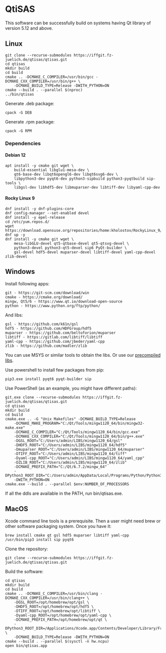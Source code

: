# QtiSAS

This software can be successfully build on systems having Qt library of version
5.12 and above.

## Linux

    git clone --recurse-submodules https://iffgit.fz-juelich.de/qtisas/qtisas.git
    cd qtisas
    mkdir build
    cd build
    cmake .. -DCMAKE_C_COMPILER=/usr/bin/gcc -DCMAKE_CXX_COMPILER=/usr/bin/g++ \
        -DCMAKE_BUILD_TYPE=Release -DWITH_PYTHON=ON
    cmake --build . --parallel $(nproc)
    ../bin/qtisas

Generate .deb package:

    cpack -G DEB

Generate .rpm package:

    cpack -G RPM

### Dependencies

#### Debian 12

    apt install -y cmake git wget \
        build-essential libglu1-mesa-dev \
        qt6-base-dev libqt6opengl6-dev libqt6svg6-dev \
        libpython3-dev pyqt6-dev python3-sipbuild python3-pyqtbuild sip-tools \
        libgsl-dev libhdf5-dev libmuparser-dev libtiff-dev libyaml-cpp-dev

#### Rocky Linux 9

    dnf install -y dnf-plugins-core
    dnf config-manager --set-enabled devel
    dnf install -y epel-release
    cd /etc/yum.repos.d/
    wget https://download.opensuse.org/repositories/home:kholostov/RockyLinux_9/home:kholostov.repo
    dnf up -y
    dnf install -y cmake git wget \
        mesa-libGLU-devel qt5-qtbase-devel qt5-qtsvg-devel \
        python3-devel python3-qt5-devel sip6 PyQt-builder \
        gsl-devel hdf5-devel muparser-devel libtiff-devel yaml-cpp-devel zlib-devel

## Windows

Install following apps:

    git - https://git-scm.com/download/win
    cmake - https://cmake.org/download/
    mingw, Qt5/6 - https://www.qt.io/download-open-source
    python - https://www.python.org/ftp/python/

And libs:

    gsl - https://github.com/k61n/gsl
    hdf5 - https://github.com/HDFGroup/hdf5
    muparser - https://github.com/beltoforion/muparser
    libtiff - https://gitlab.com/libtiff/libtiff
    yaml-cpp - https://github.com/jbeder/yaml-cpp
    zlib - https://github.com/madler/zlib

You can use MSYS or similar tools to obtain the libs. Or use our [precompiled 
libs](https://iffgit.fz-juelich.de/qtisas/win-libs/-/releases).

Use powershell to install few packages from pip:

    pip3.exe install pyqt6 pyqt-builder sip

Use PowerShell (as an example, you might have different paths):

    git.exe clone --recurse-submodules https://iffgit.fz-juelich.de/qtisas/qtisas.git
    cd qtisas
    mkdir build
    cd build
    cmake.exe .. -G "Unix Makefiles" -DCMAKE_BUILD_TYPE=Release
        -DCMAKE_MAKE_PROGRAM="C:/Qt/Tools/mingw1120_64/bin/mingw32-make.exe"
        -DCMAKE_C_COMPILER="C:/Qt/Tools/mingw1120_64/bin/gcc.exe"
        -DCMAKE_CXX_COMPILER="C:/Qt/Tools/mingw1120_64/bin/g++.exe"
        -DGSL_ROOT="C:/Users/admin/LIBS/mingw1120_64/gsl"
        -DHDF5_ROOT="C:/Users/admin/LIBS/mingw1120_64/hdf5"
        -Dmuparser_ROOT="C:/Users/admin/LIBS/mingw1120_64/muparser"
        -DTIFF_ROOT="C:/Users/admin/LIBS/mingw1120_64/tiff"
        -Dyaml-cpp_ROOT="C:/Users/admin/LIBS/mingw1120_64/yaml_cpp"
        -DZLIB_ROOT="C:/Users/admin/LIBS/mingw1120_64/zlib"
        -DCMAKE_PREFIX_PATH="C:/Qt/6.7.2/mingw_64"
        -DPython3_ROOT_DIR="C:/Users/admin/AppData/Local/Programs/Python/Python312"
        -DWITH_PYTHON=ON
    cmake.exe --build . --parallel $env:NUMBER_OF_PROCESSORS

If all the ddls are available in the PATH, run bin/qtisas.exe.

## MacOS

Xcode command line tools is a prerequisite. Then a user might need brew or other
software packaging system. Once you have it:

    brew install cmake qt gsl hdf5 muparser libtiff yaml-cpp
    /usr/bin/pip3 install sip pyqt6

Clone the repository:

    git clone --recurse-submodules https://iffgit.fz-juelich.de/qtisas/qtisas.git

Build the software:

    cd qtisas
    mkdir build
    cd build
    cmake .. -DCMAKE_C_COMPILER=/usr/bin/clang -DCMAKE_CXX_COMPILER=/usr/bin/clang++ \
        -DGSL_ROOT=/opt/homebrew/opt/gsl \
        -DHDF5_ROOT=/opt/homebrew/opt/hdf5 \
        -DTIFF_ROOT=/opt/homebrew/opt/libtiff \
        -Dyaml-cpp_ROOT=/opt/homebrew/opt/yaml-cpp \
        -DCMAKE_PREFIX_PATH=/opt/homebrew/opt/qt \
        -DPython3_ROOT_DIR=/Applications/Xcode.app/Contents/Developer/Library/Frameworks/Python3.framework/Versions/Current \
        -DCMAKE_BUILD_TYPE=Release -DWITH_PYTHON=ON
    cmake --build . --parallel $(sysctl -n hw.ncpu)
    open bin/qtisas.app

